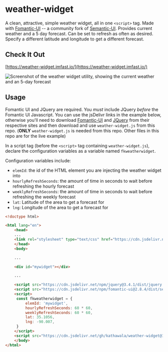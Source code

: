 # weather-widget

A clean, attractive, simple weather widget, all in one `<script>` tag.
Made with [Fomantic-UI](https://github.com/fomantic/Fomantic-UI)
-- a community fork of [Semantic-UI](https://github.com/Semantic-Org/Semantic-UI).
Provides current weather and a 5 day forecast. Can be set to refresh as often as
desired. Specify a different latitude and longitude to get a different forecast.

## Check It Out

[https://weather-widget.imfast.io/](https://weather-widget.imfast.io/)

![Screenshot of the weather widget utility, showing the current weather
and an 5-day forecast](https://github.com/kathawala/weather-widget/blob/master/screenshot.png)

## Usage

Fomantic UI and JQuery are required. You *must* include JQuery *before*
the Fomantic UI Javascript. You can use the jsDelivr links in the example below,
otherwise you'll need to download [Fomantic-UI](https://github.com/fomantic/Fomantic-UI)
and [JQuery](https://jquery.com/) from their respective sites and then
download and use `weather-widget.js` from this repo. (**ONLY** `weather-widget.js`
is needed from this repo. Other files in this repo are for the live example)

In a script tag (before the `<script>` tag containing `weather-widget.js`),
declare the configuration variables as a variable named `fkweatherwidget`.

Configuration variables include:
* `elemId`: the id of the HTML element you are injecting the weather widget into
* `hourlyRefreshSeconds`: the amount of time in seconds to wait before refreshing the hourly forecast
* `weeklyRefreshSeconds`: the amount of time in seconds to wait before refreshing the weekly forecast
* `lat`: Latitude of the area to get a forecast for
* `lng`: Longitude of the area to get a forecast for

```html
<!doctype html>

<html lang="en">
    <head>
	...
	<link rel="stylesheet" type="text/css" href="https://cdn.jsdelivr.net/npm/fomantic-ui@2.8.4/dist/semantic.min.css">
    </head>
    <body>

	...

	<div id="mywidget"></div>

	...

	<script src="https://cdn.jsdelivr.net/npm/jquery@3.4.1/dist/jquery.min.js"></script>
	<script src="https://cdn.jsdelivr.net/npm/fomantic-ui@2.8.4/dist/semantic.min.js"></script>
	<script>
	 const fkweatherwidget = {
	     elemId: 'mywidget',
	     hourlyRefreshSeconds: 60 * 60,
	     weeklyRefreshSeconds: 60 * 60,
	     lat: 35.1056,
	     lng: -90.007,
	 }
	</script>
	<script src="https://cdn.jsdelivr.net/gh/kathawala/weather-widget@1.0.0/weather-widget.min.js"></script>
    </body>
</html>
```
